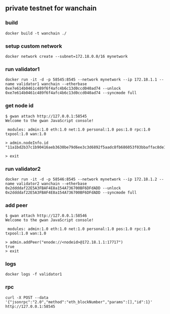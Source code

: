## private testnet for wanchain

### build
```
docker build -t wanchain ./
```

### setup custom network
```
docker network create --subnet=172.18.0.0/16 mynetwork
```

### run validator1
```
docker run -it -d -p 58545:8545 --network mynetwork --ip 172.18.1.1 --name validator1 wanchain --etherbase 0xe7e614b0461c489f6f4afc4b6c13d0ccd040ad74 --unlock 0xe7e614b0461c489f6f4afc4b6c13d0ccd040ad74 --syncmode full
```

### get node id
```
$ gwan attach http://127.0.0.1:58545
Welcome to the gwan JavaScript console!

 modules: admin:1.0 eth:1.0 net:1.0 personal:1.0 pos:1.0 rpc:1.0 txpool:1.0 wan:1.0

> admin.nodeInfo.id
"11a1bd2b37c1b90416aeb3630be79d6ee3c3d6892f5aadc8fb686053f03bbaffac8de14b97d92173ffb15135d2c42315273aab9a77e20c494f94e74d069f5600"

> exit
```

### run validator2
```
docker run -it -d -p 58546:8545 --network mynetwork --ip 172.18.1.2 --name validator2 wanchain --etherbase 0x2ddddaf22E5A3FBAF4E8a154A736700BF6DFdADD --unlock 0x2ddddaf22E5A3FBAF4E8a154A736700BF6DFdADD --syncmode full
```

### add peer
```
$ gwan attach http://127.0.0.1:58546
Welcome to the gwan JavaScript console!

 modules: admin:1.0 eth:1.0 net:1.0 personal:1.0 pos:1.0 rpc:1.0 txpool:1.0 wan:1.0

> admin.addPeer("enode://<nodeid>@172.18.1.1:17717")
true
> exit
```

### logs
```
docker logs -f validator1
```

### rpc
```
curl -X POST --data '{"jsonrpc":"2.0","method":"eth_blockNumber","params":[],"id":1}' http://127.0.0.1:58545
```


